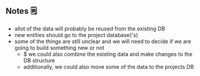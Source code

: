 ## Notes 🗒
- allot of the data will probably be reused from the existing DB
- new entities should go to the project database('s)
- some of the things are still unclear and we will need to decide if we are going to build something new or not
	- $ we could also combine the existing data and make changes to the DB structure
	- additionally, we could also move some of the data to the projects DB

